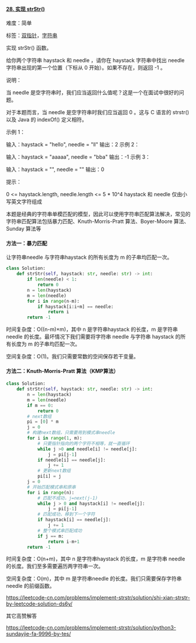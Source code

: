 #### [28. 实现 strStr()](https://leetcode-cn.com/problems/implement-strstr/)

难度：简单

标签：[双指针](../Topic/双指针.md)，[字符串](../Topic/字符串.md)

实现 strStr() 函数。

给你两个字符串 haystack 和 needle ，请你在 haystack 字符串中找出 needle 字符串出现的第一个位置（下标从 0 开始）。如果不存在，则返回  -1 。

 

说明：

当 needle 是空字符串时，我们应当返回什么值呢？这是一个在面试中很好的问题。

对于本题而言，当 needle 是空字符串时我们应当返回 0 。这与 C 语言的 strstr() 以及 Java 的 indexOf() 定义相符。

 

示例 1：

输入：haystack = "hello", needle = "ll"
输出：2
示例 2：

输入：haystack = "aaaaa", needle = "bba"
输出：-1
示例 3：

输入：haystack = "", needle = ""
输出：0


提示：

0 <= haystack.length, needle.length <= 5 * 10^4
haystack 和 needle 仅由小写英文字符组成

本题是经典的字符串单模匹配的模型，因此可以使用字符串匹配算法解决，常见的字符串匹配算法包括暴力匹配、Knuth-Morris-Pratt 算法、Boyer-Moore 算法、Sunday 算法等

#### 方法一：暴力匹配

让字符串needle 与字符串haystack 的所有长度为 m 的子串均匹配一次。

```python
class Solution:
    def strStr(self, haystack: str, needle: str) -> int:
        if len(needle) < 1:
            return 0
        n = len(haystack)
        m = len(needle)
        for i in range(n-m):
            if haystack[i:i+m] == needle:
                return i
        return -1
```

时间复杂度：O((n-m)×m)，其中 n 是字符串haystack 的长度，m 是字符串 needle 的长度。最坏情况下我们需要将字符串 needle 与字符串 haystack 的所有长度为 m 的子串均匹配一次。

空间复杂度：O(1)。我们只需要常数的空间保存若干变量。

#### 方法二：Knuth-Morris-Pratt 算法（KMP算法）



```python
class Solution:
    def strStr(self, haystack: str, needle: str) -> int:
        n = len(haystack)
        m = len(needle)
        if m == 0:
            return 0
        # next数组
        pi = [0] * m
        j = 0
        # 构建next数组，只需要用到模式串needle
        for i in range(1, m):
            # 只要指针指向的两个字符不相等，就一直循环
            while j >0 and needle[i] != needle[j]:
                j = pi[j-1]
            if needle[i] == needle[j]:
                j += 1
            # 更新next数组
            pi[i] = j
        j = 0
        # 开始匹配模式串和原串
        for i in range(n):
            # 匹配不成功，j=next(j-1)
            while j > 0 and haystack[i] != needle[j]:
                j = pi[j-1]
            # 匹配成功，移到下一个字符
            if haystack[i] == needle[j]:
                j += 1
            # 整个模式串匹配成功
            if j == m:
                return i-m+1
        return -1
```

时间复杂度：O(n+m)，其中 n 是字符串haystack 的长度，m 是字符串 needle 的长度。我们至多需要遍历两字符串一次。

空间复杂度：O(m)，其中 m 是字符串needle 的长度。我们只需要保存字符串needle 的前缀函数。

https://leetcode-cn.com/problems/implement-strstr/solution/shi-xian-strstr-by-leetcode-solution-ds6y/



其它高赞解答

https://leetcode-cn.com/problems/implement-strstr/solution/python3-sundayjie-fa-9996-by-tes/